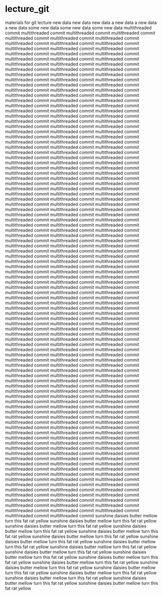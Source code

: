 lecture_git
===========

materials for git lecture
new data
new data
new data
a new data
a new data
a new data
some new data
some new data
some new data
multithreaded commit
multithreaded commit
multithreaded commit
multithreaded commit
multithreaded commit
multithreaded commit
multithreaded commit
multithreaded commit
multithreaded commit
multithreaded commit
multithreaded commit
multithreaded commit
multithreaded commit
multithreaded commit
multithreaded commit
multithreaded commit
multithreaded commit
multithreaded commit
multithreaded commit
multithreaded commit
multithreaded commit
multithreaded commit
multithreaded commit
multithreaded commit
multithreaded commit
multithreaded commit
multithreaded commit
multithreaded commit
multithreaded commit
multithreaded commit
multithreaded commit
multithreaded commit
multithreaded commit
multithreaded commit
multithreaded commit
multithreaded commit
multithreaded commit
multithreaded commit
multithreaded commit
multithreaded commit
multithreaded commit
multithreaded commit
multithreaded commit
multithreaded commit
multithreaded commit
multithreaded commit
multithreaded commit
multithreaded commit
multithreaded commit
multithreaded commit
multithreaded commit
multithreaded commit
multithreaded commit
multithreaded commit
multithreaded commit
multithreaded commit
multithreaded commit
multithreaded commit
multithreaded commit
multithreaded commit
multithreaded commit
multithreaded commit
multithreaded commit
multithreaded commit
multithreaded commit
multithreaded commit
multithreaded commit
multithreaded commit
multithreaded commit
multithreaded commit
multithreaded commit
multithreaded commit
multithreaded commit
multithreaded commit
multithreaded commit
multithreaded commit
multithreaded commit
multithreaded commit
multithreaded commit
multithreaded commit
multithreaded commit
multithreaded commit
multithreaded commit
multithreaded commit
multithreaded commit
multithreaded commit
multithreaded commit
multithreaded commit
multithreaded commit
multithreaded commit
multithreaded commit
multithreaded commit
multithreaded commit
multithreaded commit
multithreaded commit
multithreaded commit
multithreaded commit
multithreaded commit
multithreaded commit
multithreaded commit
multithreaded commit
multithreaded commit
multithreaded commit
multithreaded commit
multithreaded commit
multithreaded commit
multithreaded commit
multithreaded commit
multithreaded commit
multithreaded commit
multithreaded commit
multithreaded commit
multithreaded commit
multithreaded commit
multithreaded commit
multithreaded commit
multithreaded commit
multithreaded commit
multithreaded commit
multithreaded commit
multithreaded commit
multithreaded commit
multithreaded commit
multithreaded commit
multithreaded commit
multithreaded commit
multithreaded commit
multithreaded commit
multithreaded commit
multithreaded commit
multithreaded commit
multithreaded commit
multithreaded commit
multithreaded commit
multithreaded commit
multithreaded commit
multithreaded commit
multithreaded commit
multithreaded commit
multithreaded commit
multithreaded commit
multithreaded commit
multithreaded commit
multithreaded commit
multithreaded commit
multithreaded commit
multithreaded commit
multithreaded commit
multithreaded commit
multithreaded commit
multithreaded commit
multithreaded commit
multithreaded commit
multithreaded commit
multithreaded commit
multithreaded commit
multithreaded commit
multithreaded commit
multithreaded commit
multithreaded commit
multithreaded commit
multithreaded commit
multithreaded commit
multithreaded commit
multithreaded commit
multithreaded commit
multithreaded commit
multithreaded commit
multithreaded commit
multithreaded commit
multithreaded commit
multithreaded commit
multithreaded commit
multithreaded commit
multithreaded commit
multithreaded commit
multithreaded commit
multithreaded commit
multithreaded commit
multithreaded commit
multithreaded commit
multithreaded commit
multithreaded commit
multithreaded commit
multithreaded commit
multithreaded commit
multithreaded commit
multithreaded commit
multithreaded commit
multithreaded commit
multithreaded commit
multithreaded commit
multithreaded commit
multithreaded commit
multithreaded commit
multithreaded commit
multithreaded commit
multithreaded commit
multithreaded commit
multithreaded commit
multithreaded commit
multithreaded commit
multithreaded commit
multithreaded commit
multithreaded commit
multithreaded commit
multithreaded commit
multithreaded commit
multithreaded commit
multithreaded commit
multithreaded commit
multithreaded commit
multithreaded commit
multithreaded commit
multithreaded commit
multithreaded commit
multithreaded commit
multithreaded commit
multithreaded commit
multithreaded commit
multithreaded commit
multithreaded commit
multithreaded commit
multithreaded commit
multithreaded commit
multithreaded commit
multithreaded commit
multithreaded commit
multithreaded commit
multithreaded commit
multithreaded commit
multithreaded commit
multithreaded commit
multithreaded commit
multithreaded commit
multithreaded commit
multithreaded commit
multithreaded commit
multithreaded commit
multithreaded commit
multithreaded commit
multithreaded commit
multithreaded commit
multithreaded commit
multithreaded commit
multithreaded commit
multithreaded commit
multithreaded commit
multithreaded commit
multithreaded commit
multithreaded commit
multithreaded commit
multithreaded commit
multithreaded commit
multithreaded commit
multithreaded commit
multithreaded commit
multithreaded commit
multithreaded commit
multithreaded commit
multithreaded commit
multithreaded commit
multithreaded commit
multithreaded commit
multithreaded commit
multithreaded commit
multithreaded commit
multithreaded commit
multithreaded commit
multithreaded commit
multithreaded commit
multithreaded commit
multithreaded commit
multithreaded commit
multithreaded commit
multithreaded commit
multithreaded commit
multithreaded commit
multithreaded commit
multithreaded commit
multithreaded commit
multithreaded commit
sunshine daisies butter mellow turn this fat rat yellow
sunshine daisies butter mellow turn this fat rat yellow
sunshine daisies butter mellow turn this fat rat yellow
sunshine daisies butter mellow turn this fat rat yellow
sunshine daisies butter mellow turn this fat rat yellow
sunshine daisies butter mellow turn this fat rat yellow
sunshine daisies butter mellow turn this fat rat yellow
sunshine daisies butter mellow turn this fat rat yellow
sunshine daisies butter mellow turn this fat rat yellow
sunshine daisies butter mellow turn this fat rat yellow
sunshine daisies butter mellow turn this fat rat yellow
sunshine daisies butter mellow turn this fat rat yellow
sunshine daisies butter mellow turn this fat rat yellow
sunshine daisies butter mellow turn this fat rat yellow
sunshine daisies butter mellow turn this fat rat yellow
sunshine daisies butter mellow turn this fat rat yellow
sunshine daisies butter mellow turn this fat rat yellow
sunshine daisies butter mellow turn this fat rat yellow
sunshine daisies butter mellow turn this fat rat yellow
